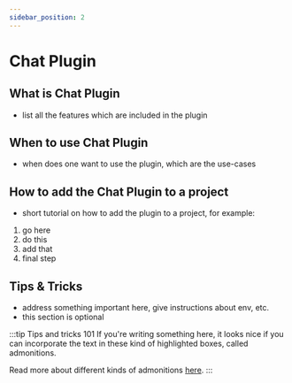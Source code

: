 ```yaml
---
sidebar_position: 2
---
```



# Chat Plugin

## What is Chat Plugin

- list all the features which are included in the plugin

## When to use Chat Plugin

- when does one want to use the plugin, which are the use-cases

## How to add the Chat Plugin to a project

- short tutorial on how to add the plugin to a project, for example:

1. go here
2. do this
3. add that
4. final step

## Tips & Tricks

- address something important here, give instructions about env, etc.
- this section is optional

:::tip Tips and tricks 101
If you're writing something here, it looks nice if you can incorporate the text in these kind of highlighted boxes, called admonitions.

Read more about different kinds of admonitions [here](https://docusaurus.io/docs/markdown-features/admonitions).
:::